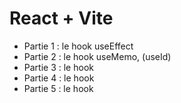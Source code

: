 # React + Vite

- Partie 1 : le hook useEffect
- Partie 2 : le hook useMemo, (useId)
- Partie 3 : le hook 
- Partie 4 : le hook 
- Partie 5 : le hook 
